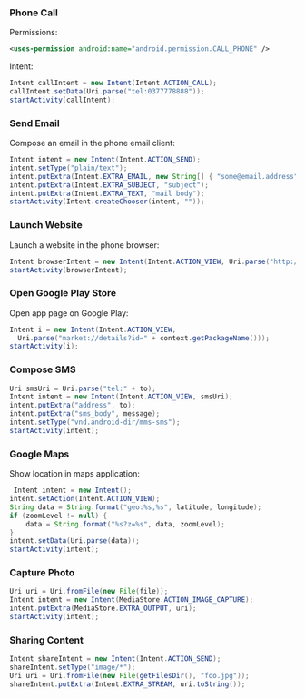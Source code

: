 ### Phone Call

Permissions:

```xml
<uses-permission android:name="android.permission.CALL_PHONE" />
```

Intent:

```java
Intent callIntent = new Intent(Intent.ACTION_CALL);
callIntent.setData(Uri.parse("tel:0377778888"));
startActivity(callIntent);
```

### Send Email

Compose an email in the phone email client:

```java
Intent intent = new Intent(Intent.ACTION_SEND);
intent.setType("plain/text");
intent.putExtra(Intent.EXTRA_EMAIL, new String[] { "some@email.address" });
intent.putExtra(Intent.EXTRA_SUBJECT, "subject");
intent.putExtra(Intent.EXTRA_TEXT, "mail body");
startActivity(Intent.createChooser(intent, ""));
```

### Launch Website

Launch a website in the phone browser:

```java
Intent browserIntent = new Intent(Intent.ACTION_VIEW, Uri.parse("http://www.google.com"));
startActivity(browserIntent);
```

### Open Google Play Store

Open app page on Google Play:

```java
Intent i = new Intent(Intent.ACTION_VIEW, 
  Uri.parse("market://details?id=" + context.getPackageName()));
startActivity(i);
```

### Compose SMS

```java
Uri smsUri = Uri.parse("tel:" + to);
Intent intent = new Intent(Intent.ACTION_VIEW, smsUri);
intent.putExtra("address", to);
intent.putExtra("sms_body", message);
intent.setType("vnd.android-dir/mms-sms");
startActivity(intent);
```

### Google Maps
 
Show location in maps application:

```java
 Intent intent = new Intent();
intent.setAction(Intent.ACTION_VIEW);
String data = String.format("geo:%s,%s", latitude, longitude);
if (zoomLevel != null) {
    data = String.format("%s?z=%s", data, zoomLevel);
}
intent.setData(Uri.parse(data));
startActivity(intent);
```

### Capture Photo

```java
Uri uri = Uri.fromFile(new File(file));
Intent intent = new Intent(MediaStore.ACTION_IMAGE_CAPTURE);
intent.putExtra(MediaStore.EXTRA_OUTPUT, uri);
startActivity(intent);
```

### Sharing Content

```java
Intent shareIntent = new Intent(Intent.ACTION_SEND);
shareIntent.setType("image/*");
Uri uri = Uri.fromFile(new File(getFilesDir(), "foo.jpg"));
shareIntent.putExtra(Intent.EXTRA_STREAM, uri.toString());
```